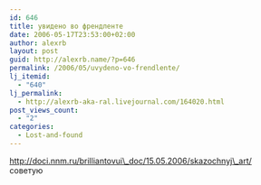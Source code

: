 ```yaml
---
id: 646
title: увидено во френдленте
date: 2006-05-17T23:53:00+02:00
author: alexrb
layout: post
guid: http://alexrb.name/?p=646
permalink: /2006/05/uvydeno-vo-frendlente/
lj_itemid:
  - "640"
lj_permalink:
  - http://alexrb-aka-ral.livejournal.com/164020.html
post_views_count:
  - "2"
categories:
  - Lost-and-found
---
```

http://doci.nnm.ru/brilliantovui\_doc/15.05.2006/skazochnyj\_art/  
советую